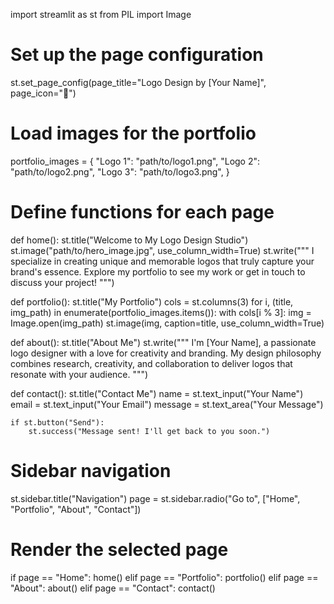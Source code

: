 import streamlit as st
from PIL import Image

# Set up the page configuration
st.set_page_config(page_title="Logo Design by [Your Name]", page_icon="🎨")

# Load images for the portfolio
portfolio_images = {
    "Logo 1": "path/to/logo1.png",
    "Logo 2": "path/to/logo2.png",
    "Logo 3": "path/to/logo3.png",
}

# Define functions for each page
def home():
    st.title("Welcome to My Logo Design Studio")
    st.image("path/to/hero_image.jpg", use_column_width=True)
    st.write("""
    I specialize in creating unique and memorable logos that truly capture your brand's essence.
    Explore my portfolio to see my work or get in touch to discuss your project!
    """)

def portfolio():
    st.title("My Portfolio")
    cols = st.columns(3)
    for i, (title, img_path) in enumerate(portfolio_images.items()):
        with cols[i % 3]:
            img = Image.open(img_path)
            st.image(img, caption=title, use_column_width=True)

def about():
    st.title("About Me")
    st.write("""
    I'm [Your Name], a passionate logo designer with a love for creativity and branding. 
    My design philosophy combines research, creativity, and collaboration to deliver logos that 
    resonate with your audience.
    """)

def contact():
    st.title("Contact Me")
    name = st.text_input("Your Name")
    email = st.text_input("Your Email")
    message = st.text_area("Your Message")
    
    if st.button("Send"):
        st.success("Message sent! I'll get back to you soon.")

# Sidebar navigation
st.sidebar.title("Navigation")
page = st.sidebar.radio("Go to", ["Home", "Portfolio", "About", "Contact"])

# Render the selected page
if page == "Home":
    home()
elif page == "Portfolio":
    portfolio()
elif page == "About":
    about()
elif page == "Contact":
    contact()
